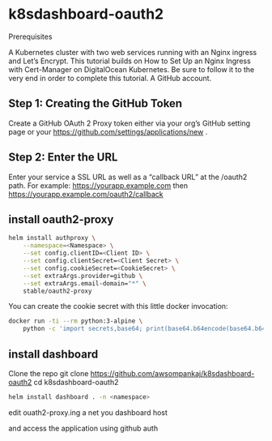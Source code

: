 # k8sdashboard-oauth2

Prerequisites

A Kubernetes cluster with two web services running with an Nginx ingress and Let’s Encrypt. This tutorial builds on How to Set Up an Nginx Ingress with Cert-Manager on DigitalOcean Kubernetes. Be sure to follow it to the very end in order to complete this tutorial.
A GitHub account.

## Step 1: Creating the GitHub Token
Create a GitHub OAuth 2 Proxy token either via your org’s GitHub setting page or your https://github.com/settings/applications/new .

## Step 2: Enter the URL
Enter your service a SSL URL as well as a “callback URL” at  the /oauth2 path. For example: https://yourapp.example.com then https://yourapp.example.com/oauth2/callback


## install oauth2-proxy

```sh
helm install authproxy \
    --namespace=<Namespace> \
    --set config.clientID=<Client ID> \
    --set config.clientSecret=<Client Secret> \
    --set config.cookieSecret=<CookieSecret> \
    --set extraArgs.provider=github \
    --set extraArgs.email-domain="*" \
    stable/oauth2-proxy 
```

You can create the cookie secret with this little docker invocation:
```sh
docker run -ti --rm python:3-alpine \
    python -c 'import secrets,base64; print(base64.b64encode(base64.b64encode(secrets.token_bytes(16))));'
```
## install dashboard

Clone the repo
git clone https://github.com/awsompankaj/k8sdashboard-oauth2
cd k8sdashboard-oauth2

```sh
helm install dashboard . -n <namespace>
```

edit ouath2-proxy.ing a net you dashboard host

and access the application using github auth



